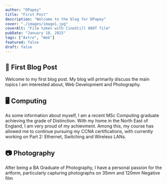 ```yaml
---
author: "DPapey"
title: "First Post"
description: "Welcome to the blog for DPapey"
cover: "./images/image1.jpg"
coverAlt: "Film taken with CineStill 800T film"
pubDate: "January 18, 2025"
tags: ["Astro", "Web"]
featured: false
draft: false
---
```


## 🚀 First Blog Post

Welcome to my first blog post. My blog will primarily discuss the main topics I am interested about, Web Development
and Photography.

## 🖥️ Computing

As some information about myself, I am a recent MSc Computing graduate achieving
the grade of Distinction. With my home in the North East of England, I am very
proud of my achievment. Among this, my course has allowed me to continue pursuing
my CCNA certifications, with currently working on Part 2: Ethernet, Switching
and Wireless LANs.

## 📷 Photography

After being a BA Graduate of Photography, I have a personal passion
for the artform, particularly capturing photographs on 35mm and 120mm Negative film
